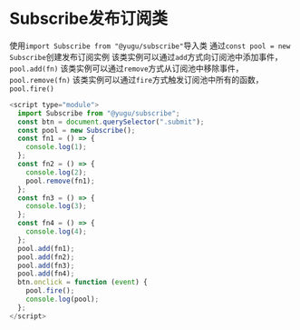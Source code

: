 # Subscribe发布订阅类
使用`import Subscribe from "@yugu/subscribe"`导入类
通过`const pool = new Subscribe`创建发布订阅实例
该类实例可以通过`add`方式向订阅池中添加事件，`pool.add(fn)`
该类实例可以通过`remove`方式从订阅池中移除事件，`pool.remove(fn)`
该类实例可以通过`fire`方式触发订阅池中所有的函数，`pool.fire()`
```js
<script type="module">
  import Subscribe from "@yugu/subscribe";
  const btn = document.querySelector(".submit");
  const pool = new Subscribe();
  const fn1 = () => {
    console.log(1);
  };
  const fn2 = () => {
    console.log(2);
    pool.remove(fn1);
  };
  const fn3 = () => {
    console.log(3);
  };
  const fn4 = () => {
    console.log(4);
  };
  pool.add(fn1);
  pool.add(fn2);
  pool.add(fn3);
  pool.add(fn4);
  btn.onclick = function (event) {
    pool.fire();
    console.log(pool);
  };
</script>
```
